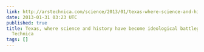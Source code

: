 ```yaml
---
link: http://arstechnica.com/science/2013/01/texas-where-science-and-history-have-become-ideological-battlegrounds/
date: 2013-01-31 03:23 UTC
published: true
title: Texas, where science and history have become ideological battlegrounds | Ars
  Technica
tags: []
---
```



